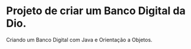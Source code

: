 # Projeto de criar um Banco Digital da Dio.

Criando um Banco Digital com Java e Orientação a Objetos.

